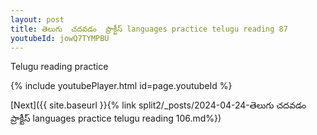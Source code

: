 ```yaml
---
layout: post
title: తెలుగు  చదవడం  ప్రాక్టీస్ languages practice telugu reading 87
youtubeId: jowQ7TYMPBU
---
```

 
 
Telugu reading practice
 
 
 
 
 


{% include youtubePlayer.html id=page.youtubeId %}
 
[Next]({{ site.baseurl }}{% link  split2/_posts/2024-04-24-తెలుగు  చదవడం  ప్రాక్టీస్ languages practice telugu reading 106.md%})
 
